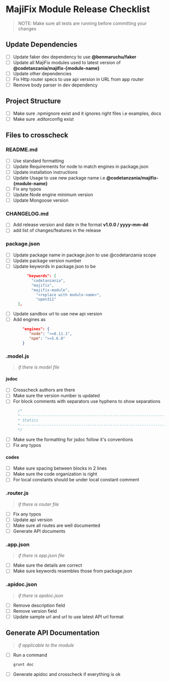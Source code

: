 # MajiFix Module Release Checklist

> NOTE: Make sure all tests are running before committing your changes

## Update Dependencies

- [ ] Update faker dev dependency to use **@benmaruchu/faker**
- [ ] Update all MajiFix modules used to latest version of **@codetanzania/majifix-{module-name}**
- [ ] Update other dependencies
- [ ] Fix Http router specs to use api version in URL from app router
- [ ] Remove body parser in dev dependency

## Project Structure

- [ ] Make sure .npmignore exist and it ignores right files i.e examples, docs
- [ ] Make sure .editorconfig exist

## Files to crosscheck

### README.md

- [ ] Use standard formatting
- [ ] Update Requirements for node to match engines in package.json
- [ ] Update installation instructions
- [ ] Update Usage to use new package name i.e **@codetanzania/majifix-{module-name}**
- [ ] Fix any typos
- [ ] Update Node engine minimum version
- [ ] Update Mongoose version

### CHANGELOG.md

- [ ] Add release version and date in the format **v1.0.0 / yyyy-mm-dd**
- [ ] add list of changes/features in the release

### package.json

- [ ] Update package name in package.json to use @codetanzania scope
- [ ] Update package version number
- [ ] Update keywords in package.json to be
	```json
		  "keywords": [
    		"codetanzania",
    		"majifix",
    		"majifix-module",
			  "<replace with module-name>",
			  "open311"
  	  ],
	```
- [ ] Update sandbox url to use new api version
- [ ] Add engines as
	```json
        "engines": {
    	   "node": ">=8.11.1",
    	   "npm": ">=5.6.0"
  		}
    ```

### .model.js

> *if there is model file*

#### jsdoc

- [ ] Crosscheck authors are there
- [ ] Make sure the version number is updated
- [ ] For block comments with separators use hyphens to show separations
  ```js
    /*
    *---------------------------------------------------------------------
    * Statics
    *---------------------------------------------------------------------
    */
  ```
- [ ] Make sure the formatting for jsdoc follow it's conventions
- [ ] Fix any typos

#### codes

- [ ] Make sure spacing between blocks in 2 lines
- [ ] Make sure the code organization is right
- [ ] For local constants should be under local constant comment

### .router.js

> *if there is router file*

- [ ] Fix any typos
- [ ] Update api version
- [ ] Make sure all routes are well documented
- [ ] Generate API documents

### .app.json

> *if there is app.json file*

- [ ] Make sure the details are correct
- [ ] Make sure keywords resembles those from package.json

### .apidoc.json

> *if there is apidoc.json*

- [ ] Remove description field
- [ ] Remove version field
- [ ] Update sample url and url to use latest API url format

## Generate API Documentation

> *if applicable to the module*

- [ ] Run a command
  ```sh
  grunt doc
  ```
- [ ] Generate apidoc and crosscheck if everything is ok